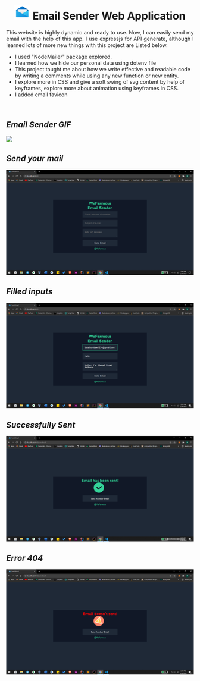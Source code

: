 <h1 align = "center"><img src="https://github.com/dsrathore1/Email-Sender/blob/master/Public/Assets/Img/icon.png" width="42px" height="39" alt="emailbox"> Email Sender Web Application</h1>
<p align = "justify">This website is highly dynamic and ready to use. Now, I can easily send my email with the help of this app. I use expressjs for API generate, although I learned lots of more new things with this project are Listed below.</p>

- I used "NodeMailer" package explored.
- I learned how we hide our personal data using dotenv file
- This project taught me about how we write effective and readable code by writing a comments while using any new function or new entity.
- I explore more in CSS and give a soft swing of svg content by help of keyframes, explore more about animation using keyframes in CSS.
- I added email favicon

</br>

## *Email Sender GIF*
<img src="https://github.com/dsrathore1/Email-Sender/blob/master/Public/Assets/GIFs/ES.gif">

## *Send your mail*
<img src="https://github.com/dsrathore1/Email-Sender/blob/master/Public/Assets/Img/4.png">

## *Filled inputs*
<img src="https://github.com/dsrathore1/Email-Sender/blob/master/Public/Assets/Img/1.png">

## *Successfully Sent*
<img src="https://github.com/dsrathore1/Email-Sender/blob/master/Public/Assets/Img/2.png">

## *Error 404*
<img src="https://github.com/dsrathore1/Email-Sender/blob/master/Public/Assets/Img/3.png">

